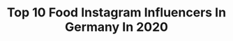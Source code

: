 ---
title: Top 10 Food Instagram Influencers In Germany In 2020
description: >-
  Find top food Instagram influencers in Germany in 2020. Most popular hashtags: #ootd #couplegoals #spring #inspo.
platform: Instagram
profiles:
  - username: "laily.imi"
    fullname: >-
      Laily  🤍
    location: "Germany"
    followers: 6545
    engagement: 1716
    commentsToLikes: 0.092343
    id: ckaowhku98z060i78ku8e0dxo
    verified: false
    hashtags: "#hmxme, #inspo, #erfolg, #mamaleben"
  - username: "luderchris"
    fullname: >-
      luderchris
    location: "Germany"
    followers: 43039
    engagement: 1360
    commentsToLikes: 0.061557
    id: ck6ud3m39iy570j71acynxkmm
    verified: false
    hashtags: "#teller, #mykrups, #modelsofinstagram, #punktehund"
  - username: "gaamaya"
    fullname: >-
      Gabriela Amaya
    location: "Germany"
    followers: 45018
    engagement: 1173
    commentsToLikes: 0.081863
    id: ck8wgf46th8fw0j78mpjsb81j
    verified: false
    hashtags: "#valentinosunglasses, #sneakerlover, #ootd, #sneakersstyle"
  - username: "marie_kroon"
    fullname: >-
      FITNESS | FOOD| FASHION👑
    location: "Germany"
    followers: 5545
    engagement: 3264
    commentsToLikes: 0.179457
    id: ck8t3uy124l9p0j78mv15gcyi
    verified: false
    hashtags: "#stayathome, #starbucks, #brownhair, #bloggerstyle"
  - username: "annikamths"
    fullname: >-
      Annika Matheis I SNEAKERS
    location: "Germany"
    followers: 41695
    engagement: 628
    commentsToLikes: 0.056732
    id: ck0tvti63cpso0i19y0lmtr2i
    verified: false
    hashtags: "#customsneaker, #chillmode, #nikeblog, #closet"
  - username: "sisa.official"
    fullname: >-
      𝒮𝒾𝓁𝓋𝒾𝒶
    location: "Germany"
    followers: 12455
    engagement: 1235
    commentsToLikes: 0.090075
    id: ckap686gsesu10i78wu1elll5
    verified: false
    hashtags: "#fashion, #streetstyleluxe, #animallovers, #autumcolors"
  - username: "arianachicita"
    fullname: >-
      Ariana🧿
    location: "Germany"
    followers: 63829
    engagement: 590
    commentsToLikes: 0.047170
    id: ck8taunu6t4t30j78vhrdffhk
    verified: false
    hashtags: "#shoes, #chillin, #hottub, #twerk"
  - username: "vitaminfede_"
    fullname: >-
      FEDERICA | FITNESS ACCOUNT
    location: "Germany"
    followers: 4188
    engagement: 2189
    commentsToLikes: 0.189662
    id: ckaovkd7s4xte0i78k3sqyscg
    verified: false
    hashtags: "#gymwear, #fitinfluencer, #fitnessjourney, #views"
  - username: "sanja_stojanovska"
    fullname: >-
      Sanja Stojanovska
    location: "Germany"
    followers: 8974
    engagement: 1266
    commentsToLikes: 0.098148
    id: ck13atbefs2tc0i19sw8zr9fq
    verified: false
    hashtags: "#strasbourgchristmasmarket, #alsacefrance, #christmastree, #maltatravel"
  - username: "mother_of_six_dragons"
    fullname: >-
      Valeska
    location: "Germany"
    followers: 28126
    engagement: 585
    commentsToLikes: 0.087265
    id: ck134cfzvvrn90i19nzgv7sm9
    verified: false
    hashtags: "#livingroom, #wertsch, #stayathome, #iickitchen"
---